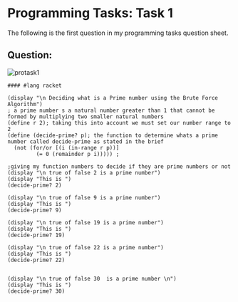 # Programming Tasks: Task 1
The following is the first question in my programming tasks question sheet.

## Question:

![protask1](https://i.imgur.com/YdqBhTe.png "Protask1")


```
#### #lang racket

(display "\n Deciding what is a Prime number using the Brute Force Algorithm")
; a prime number s a natural number greater than 1 that cannot be formed by multiplying two smaller natural numbers
(define r 2); taking this into account we must set our number range to 2
(define (decide-prime? p); the function to determine whats a prime number called decide-prime as stated in the brief
  (not (for/or [(i (in-range r p))]
         (= 0 (remainder p i))))) ; 

;giving my function numbers to decide if they are prime numbers or not
(display "\n true of false 2 is a prime number")
(display "This is ")
(decide-prime? 2)

(display "\n true of false 9 is a prime number")
(display "This is ")
(decide-prime? 9)

(display "\n true of false 19 is a prime number")
(display "This is ")
(decide-prime? 19)

(display "\n true of false 22 is a prime number")
(display "This is ")
(decide-prime? 22)


(display "\n true of false 30  is a prime number \n")
(display "This is ")
(decide-prime? 30)

```